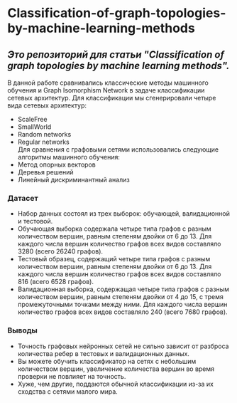 # Classification-of-graph-topologies-by-machine-learning-methods
## *Это репозиторий для статьи "Classification of graph topologies by machine learning methods".*
В данной работе сравнивались классические методы машинного обучения и Graph Isomorphism Network в задаче классификации 
сетевых архитектур.
Для классификации мы сгенерировали четыре вида сетевых архитектур:
- ScaleFree
- SmallWorld
- Random networks
- Regular networks  
Для сравнения с графовыми сетями использовались следующие алгоритмы машинного обучения:
- Метод опорных векторов
- Деревья решений
- Линейный дискриминантный анализ  
### Датасет
- Набор данных состоял из трех выборок: обучающей, валидационной и тестовой.
- Обучающая выборка содержала четыре типа графов с разным количеством вершин, равным степеням двойки от 6 до 13. 
Для каждого числа вершин количество графов всех видов составляло 3280 (всего 26240 графов).
- Тестовый образец, содержащий четыре типа графов с разным количеством вершин, равным степеням двойки от 6 до 13. 
Для каждого числа вершин количество графов всех видов составляло 816 (всего 6528 графов).
- Валидационная выборка, содержащая четыре типа графов с разным количеством вершин, равным степеням двойки от 4 до 15, 
с тремя промежуточными точками между ними. Для каждого числа вершин количество графов всех видов составляло 240 (всего 7680 графов).
### Выводы
- Точность графовых нейронных сетей не сильно зависит от разброса количества ребер в тестовых и валидационных данных.
- Вы можете обучить классификатор на сетях с небольшим количеством вершин, увеличение количества вершин во время проверки не повлияет на точность. 
- Хуже, чем другие, поддаются обычной классификации из-за их сходства с сетями малого мира.